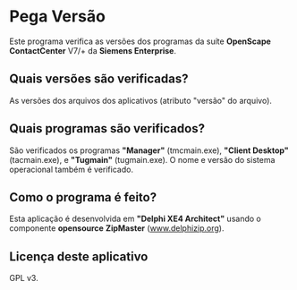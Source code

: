 Pega Versão
==========

Este programa verifica as versões dos programas da suíte **OpenScape ContactCenter** V7/+ da **Siemens Enterprise**.

Quais versões são verificadas?
------------------------------
As versões dos arquivos dos aplicativos (atributo "versão" do arquivo).

Quais programas são verificados?
--------------------------------
São verificados os programas **"Manager"** (tmcmain.exe), **"Client Desktop"** (tacmain.exe), e **"Tugmain"** (tugmain.exe).
O nome e versão do sistema operacional também é verificado.

Como o programa é feito?
------------------------
Esta aplicação é desenvolvida em **"Delphi XE4 Architect"** usando o componente __opensource__ **ZipMaster** (www.delphizip.org).

Licença deste aplicativo
------------------------
GPL v3.
